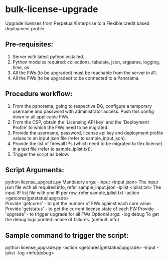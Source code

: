 # bulk-license-upgrade
Upgrade licenses from Perpetual/Enterprise to a Flexible credit based deployment profile

Pre-requisites:
---------------
1. Server with latest python installed.
2. Python modules required: collections, tabulate, json, argparse, logging, time, os
3. All the FWs (to be upgraded) must be reachable from the server in #1.
4. All the FWs (to be upgraded) to be connected to a Panorama.

Procedure workflow:
-------------------
1. From the panorama, going to respective DG, configure a temporary username and password with administrator access. Push this config down to all applicable FWs.
2. From the CSP, obtain the 'Licensing API key' and the 'Deployment Profile' to which the FWs need to be migrated.
3. Provide the username, password, license api key and deployment profile values to an input json file (refer to sample_input.json).
4. Provide the list of firewall IPs (which need to be migrated to flex license) in a text file (refer to sample_iplist.txt).
5. Trigger the script as below.

Script Arguments:
-----------------
python license_upgrade.py <arguments as below>
	Mandatory args:
	-input <input.json>	The input json file with all required info, refer sample_input.json
	-iplist <iplist.txt>	The input IP list file with one IP per row, refer sample_iplist.txt
	-action	<getcores|getstatus|upgrade>	
            Provide 'getcores' - to get the number of FWs against each core value
			Provide 'getstatus' - to get the current license state of each FW
			Provide 'upgrade' - to trigger upgrade for all FWs
	Optional args:
	-log debug		To get the debug logs printed incase of failures. (default: info)

Sample command to trigger the script:
-------------------------------------
python license_upgrade.py -action <getcores|getstatus|upgrade> -input <input-json-file> -iplist <input-ip-list-file> -log <info|debug>
